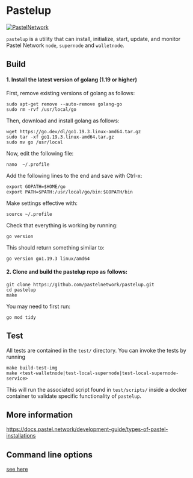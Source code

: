 # Pastelup

[![PastelNetwork](https://circleci.com/gh/pastelnetwork/pastelup.svg?style=shield)](https://app.circleci.com/pipelines/github/pastelnetwork/pastelup)

`pastelup` is a utility that can install, initialize, start, update, and monitor Pastel Network `node`, `supernode` and `walletnode`.

## Build

#### 1. Install the latest version of golang (1.19 or higher)

First, remove existing versions of golang as follows:
```shell
sudo apt-get remove --auto-remove golang-go
sudo rm -rvf /usr/local/go
```

Then, download and install golang as follows:

```shell
wget https://go.dev/dl/go1.19.3.linux-amd64.tar.gz
sudo tar -xf go1.19.3.linux-amd64.tar.gz
sudo mv go /usr/local
```

Now, edit the following file:

```shell
nano  ~/.profile
```

Add the following lines to the end and save with Ctrl-x:

```shell
export GOPATH=$HOME/go
export PATH=$PATH:/usr/local/go/bin:$GOPATH/bin
```

Make settings effective with:

```shell
source ~/.profile
```

Check that everything is working by running:

```shell
go version
```
This should return something similar to:

`go version go1.19.3 linux/amd64`

#### 2. Clone and build the pastelup repo as follows:

```shell
git clone https://github.com/pastelnetwork/pastelup.git
cd pastelup
make
```

You may need to first run:

```shell
go mod tidy
```

## Test
All tests are contained in the `test/` directory. You can invoke the tests by running
```
make build-test-img
make <test-walletnode|test-local-supernode|test-local-supernode-service>
```
This will run the associated script found in `test/scripts/` inside a docker container to validate specific functionality of `pastelup`.

## More information

https://docs.pastel.network/development-guide/types-of-pastel-installations


## Command line options

[see here](https://github.com/pastelnetwork/pastelup/blob/master/pastelup-help.md)
